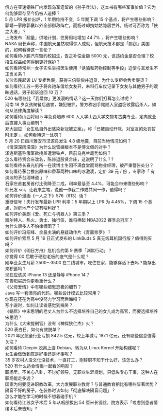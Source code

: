 俄方在亚速钢铁厂内发现乌军遗留的《孙子兵法》，这本书有哪些军事价值？它为何能够留存至今仍被人追捧？  
5 月 LPR 报价出炉，1 年期维持不变，5 年期下调 15 个基点，将产生哪些影响？  
郭靖一家除郭襄以外全部御敌阵亡，而杨过却携姑姑隐居世外。杨过可否称为「侠之大者」？  
上海发布「超量」供地计划，住房用地增加 44.7% ，将产生哪些影响？  
NASA 局长声称，中国航天虽然取得惊人成就，但航天技术都是「剽窃」美国的，如何看待这一言论？  
如何看待小鹏汽车毁约校招生，告之补偿金额 5000 元，该违约金是否合理？校招生权益如何得到更好保护？  
如何看待常州一女子实名举报医生使用「诱骗和药物控制等手段」迫使与其发生不正当关系？  
长沙市民起诉 LV 专柜售假，获得三倍赔偿并退货，为什么专柜会售卖假货？  
如何看待江苏一男子将奔驰车借给女友开，未料行车仪记录下女友与其他男子的暧昧通话，男子起诉追回 10 万？  
520 有哪些比「我爱你」更浪漫的情话？这一天你们打算怎么过呢？  
河南 18 岁女孩聚餐后遇害，嫌犯被抓，警方称凶手尾随入室盗窃败露后杀人，如何从法律角度解读？  
如何看待山西将用 5 年免费培养 600 人入学山西大学文物考古类专业，定向就业后直接入事业编制？  
郑大回应「女生私自外出感染新冠被立案」，称「已被自动开除，对室友的处罚暂时未定」，如何看待这一处罚？  
5 月 20 日四川雅安市汉源县发生 4.8 级地震，目前当地情况如何？  
《情深深雨濛濛》为什么说雪姨根本不是傅文佩的对手？  
泽连斯基称俄军欲掩盖遭滑铁卢，目前乌克兰局势如何？  
怎么看待贤合庄改名，陈赫退股贤合庄，这说明了什么？?  
如何看待长春光机所一在读博士生因不满食堂而骂物业经理，被严重警告处分？  
如何看待茅台推出原味和香草两种口味的冰激凌，定价 39 元 / 份 ，专家称「 有淡淡的茅台酒味道 」？  
石家庄首套房首付比例降至二成，利率最低至 4.4%，可能会带来哪些影响？  
师兄发 sci，让我来主笔，说他一作我二作或共同一作，值得吗？  
如何评价漫画《一人之下》576（613）话？  
重磅信号！央行发布最新 LPR 利率：5 年期以上 LPR 为 4.45%，下调 15 个基点，对房地产个贷有啥利好？  
如何评价美剧《爱、死亡与机器人》第三季？  
凯尔特人、热火、勇士、独行侠，谁将捧起 NBA2022 赛季总冠军？  
为什么很多人不怕律师函了？  
如何评价冯绍峰、金晨主演的悬疑动作片《青面修罗》？  
如何评价索尼 5 月 19 日正式发布的 LinkBuds S 真无线耳机国行版？值得购买吗？  
如何评价《明日方舟》危机合约第 9 赛季「渊默行动」？  
你觉得 00 后敢于硬怼老板的底气是什么呢？  
刚毕业女生月薪 2500～3500 在二线城市，吃住在家，能够存活下去吗？能存出来积蓄吗？  
现在应该买 iPhone 13 还是静等 iPhone 14？  
在贵阳买房你更看重什么？  
《父母爱情》中有哪些细思恐极的细节？  
Java 写一套漂亮的代码，哪些设计模式比较常用？  
你现在还在为高中没努力学习而后悔吗？  
写小说时，如何让读者感觉到搞笑？  
《蜗居》中宋思明的老丈人为什么不选择培养自己的女儿成为高官，而要选择培养宋思明？  
为什么《大宋提刑官》没有《神探狄仁杰》火？  
520 表白日，如何有效脱单？  
2021 年民航全行业亏损 842.5 亿元，较上年减亏 187.1 亿元，还有哪些信息值得关注？  
如何看待 Deepin 脱离上游 Debian，转为从 Linux Kernel 开始构建呢？  
女生会做饭到底是好事还是坏事呢？  
35 岁农村人没文化没技术，一直打工，刚辞职不知干什么好，该怎么办？  
520 有什么适合情侣一起看的电影？  
职场里，不关心八卦，不讨好领导，无职业生涯规划，只低头专心干事，这种人在职场能走多远？  
国家为何要促进职教改革，大力发展职业教育？与普通教育相比有哪些显著优势？  
隔音不好的房子，在装修时该如何「彻底解决隔音问题」？  
怎么才能在学习的时候不想着碰手机？  
如何看待江苏女子术后 5 年从咽部拔出 54 厘米长钢丝，院方表示「考虑到患者情绪术后未告知」?  
